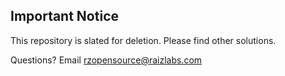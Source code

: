 ## Important Notice		
		
This repository is slated for deletion.  Please find other solutions.		
		
Questions?  Email rzopensource@raizlabs.com		

